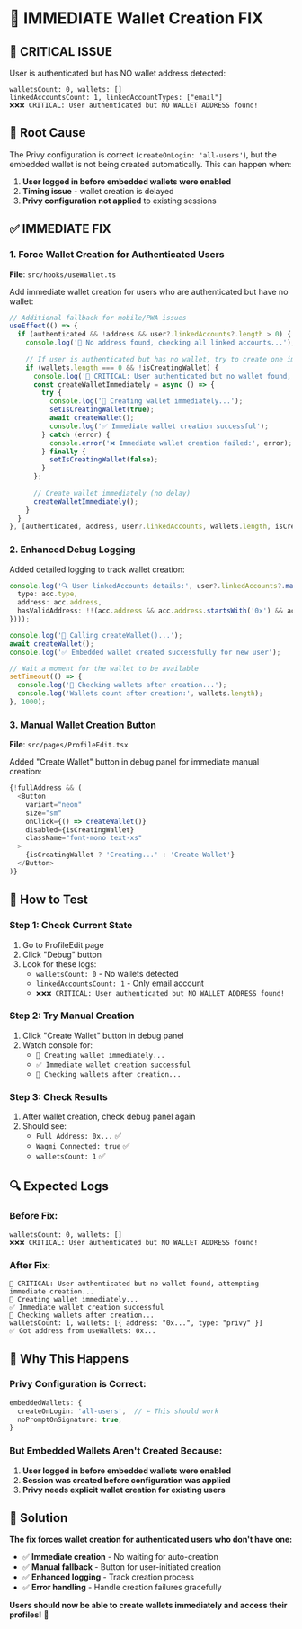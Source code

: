 # 🚨 IMMEDIATE Wallet Creation FIX

## 🚨 **CRITICAL ISSUE**
User is authenticated but has NO wallet address detected:
```
walletsCount: 0, wallets: []
linkedAccountsCount: 1, linkedAccountTypes: ["email"]
❌❌❌ CRITICAL: User authenticated but NO WALLET ADDRESS found!
```

## 🔧 **Root Cause**
The Privy configuration is correct (`createOnLogin: 'all-users'`), but the embedded wallet is not being created automatically. This can happen when:

1. **User logged in before embedded wallets were enabled**
2. **Timing issue** - wallet creation is delayed
3. **Privy configuration not applied** to existing sessions

## ✅ **IMMEDIATE FIX**

### 1. **Force Wallet Creation for Authenticated Users**
**File**: `src/hooks/useWallet.ts`

Add immediate wallet creation for users who are authenticated but have no wallet:

```typescript
// Additional fallback for mobile/PWA issues
useEffect(() => {
  if (authenticated && !address && user?.linkedAccounts?.length > 0) {
    console.log('🔄 No address found, checking all linked accounts...');
    
    // If user is authenticated but has no wallet, try to create one immediately
    if (wallets.length === 0 && !isCreatingWallet) {
      console.log('🚨 CRITICAL: User authenticated but no wallet found, attempting immediate creation...');
      const createWalletImmediately = async () => {
        try {
          console.log('🚀 Creating wallet immediately...');
          setIsCreatingWallet(true);
          await createWallet();
          console.log('✅ Immediate wallet creation successful');
        } catch (error) {
          console.error('❌ Immediate wallet creation failed:', error);
        } finally {
          setIsCreatingWallet(false);
        }
      };
      
      // Create wallet immediately (no delay)
      createWalletImmediately();
    }
  }
}, [authenticated, address, user?.linkedAccounts, wallets.length, isCreatingWallet, createWallet]);
```

### 2. **Enhanced Debug Logging**
Added detailed logging to track wallet creation:

```typescript
console.log('🔍 User linkedAccounts details:', user?.linkedAccounts?.map(acc => ({
  type: acc.type,
  address: acc.address,
  hasValidAddress: !!(acc.address && acc.address.startsWith('0x') && acc.address.length === 42)
})));

console.log('🚀 Calling createWallet()...');
await createWallet();
console.log('✅ Embedded wallet created successfully for new user');

// Wait a moment for the wallet to be available
setTimeout(() => {
  console.log('🔄 Checking wallets after creation...');
  console.log('Wallets count after creation:', wallets.length);
}, 1000);
```

### 3. **Manual Wallet Creation Button**
**File**: `src/pages/ProfileEdit.tsx`

Added "Create Wallet" button in debug panel for immediate manual creation:

```typescript
{!fullAddress && (
  <Button
    variant="neon"
    size="sm"
    onClick={() => createWallet()}
    disabled={isCreatingWallet}
    className="font-mono text-xs"
  >
    {isCreatingWallet ? 'Creating...' : 'Create Wallet'}
  </Button>
)}
```

## 🧪 **How to Test**

### **Step 1: Check Current State**
1. Go to ProfileEdit page
2. Click "Debug" button
3. Look for these logs:
   - `walletsCount: 0` - No wallets detected
   - `linkedAccountsCount: 1` - Only email account
   - `❌❌❌ CRITICAL: User authenticated but NO WALLET ADDRESS found!`

### **Step 2: Try Manual Creation**
1. Click "Create Wallet" button in debug panel
2. Watch console for:
   - `🚀 Creating wallet immediately...`
   - `✅ Immediate wallet creation successful`
   - `🔄 Checking wallets after creation...`

### **Step 3: Check Results**
1. After wallet creation, check debug panel again
2. Should see:
   - `Full Address: 0x...` ✅
   - `Wagmi Connected: true` ✅
   - `walletsCount: 1` ✅

## 🔍 **Expected Logs**

### **Before Fix:**
```
walletsCount: 0, wallets: []
❌❌❌ CRITICAL: User authenticated but NO WALLET ADDRESS found!
```

### **After Fix:**
```
🚨 CRITICAL: User authenticated but no wallet found, attempting immediate creation...
🚀 Creating wallet immediately...
✅ Immediate wallet creation successful
🔄 Checking wallets after creation...
walletsCount: 1, wallets: [{ address: "0x...", type: "privy" }]
✅ Got address from useWallets: 0x...
```

## 🎯 **Why This Happens**

### **Privy Configuration is Correct:**
```typescript
embeddedWallets: {
  createOnLogin: 'all-users',  // ← This should work
  noPromptOnSignature: true,
}
```

### **But Embedded Wallets Aren't Created Because:**
1. **User logged in before embedded wallets were enabled**
2. **Session was created before configuration was applied**
3. **Privy needs explicit wallet creation for existing users**

## 🚀 **Solution**

**The fix forces wallet creation for authenticated users who don't have one:**
- ✅ **Immediate creation** - No waiting for auto-creation
- ✅ **Manual fallback** - Button for user-initiated creation
- ✅ **Enhanced logging** - Track creation process
- ✅ **Error handling** - Handle creation failures gracefully

**Users should now be able to create wallets immediately and access their profiles!** 🎉
